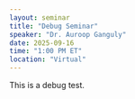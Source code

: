 ```yaml
---
layout: seminar
title: "Debug Seminar"
speaker: "Dr. Auroop Ganguly"
date: 2025-09-16
time: "1:00 PM ET"
location: "Virtual"
---
```


This is a debug test.
